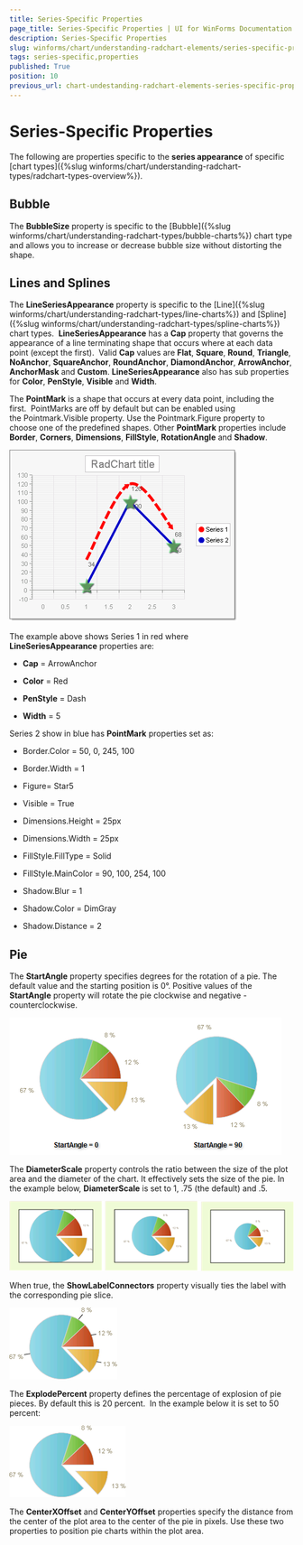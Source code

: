 ```yaml
---
title: Series-Specific Properties
page_title: Series-Specific Properties | UI for WinForms Documentation
description: Series-Specific Properties
slug: winforms/chart/understanding-radchart-elements/series-specific-properties
tags: series-specific,properties
published: True
position: 10
previous_url: chart-undestanding-radchart-elements-series-specific-properties
---
```


# Series-Specific Properties



The following are properties specific to the __series appearance__ of specific [chart types]({%slug winforms/chart/understanding-radchart-types/radchart-types-overview%}).

## Bubble

The __BubbleSize__ property is specific to the [Bubble]({%slug winforms/chart/understanding-radchart-types/bubble-charts%}) chart type and allows you to increase or decrease bubble size without distorting the shape.

## Lines and Splines

The __LineSeriesAppearance__ property is specific to the [Line]({%slug winforms/chart/understanding-radchart-types/line-charts%}) and [Spline]({%slug winforms/chart/understanding-radchart-types/spline-charts%}) chart types.  __LineSeriesAppearance__ has a __Cap__ property that governs the appearance of a line terminating shape that occurs where at each data point (except the first).  Valid __Cap__ values are __Flat__, __Square__, __Round__, __Triangle__, __NoAnchor__, __SquareAnchor__, __RoundAnchor__, __DiamondAnchor__, __ArrowAnchor__, __AnchorMask__ and __Custom__. __LineSeriesAppearance__ also has sub properties for __Color__, __PenStyle__, __Visible__ and __Width__.

The __PointMark__ is a shape that occurs at every data point, including the first.  PointMarks are off by default but can be enabled using the Pointmark.Visible property. Use the Pointmark.Figure property to choose one of the predefined shapes. Other __PointMark__ properties include __Border__, __Corners__, __Dimensions__, __FillStyle__, __RotationAngle__ and __Shadow__.

![chart-undestanding-radchart-elements-series-specific-properties 001](images/chart-undestanding-radchart-elements-series-specific-properties001.png)

The example above shows Series 1 in red where __LineSeriesAppearance__ properties are:

* __Cap__ = ArrowAnchor 

* __Color__ = Red 

* __PenStyle__ = Dash 

* __Width__ = 5

Series 2 show in blue has __PointMark__ properties set as:

* Border.Color = 50, 0, 245, 100 

* Border.Width = 1 

* Figure= Star5 

* Visible = True 

* Dimensions.Height = 25px 

* Dimensions.Width = 25px 

* FillStyle.FillType = Solid 

* FillStyle.MainColor = 90, 100, 254, 100 

* Shadow.Blur = 1 

* Shadow.Color = DimGray 

* Shadow.Distance = 2

## Pie

The __StartAngle__ property specifies degrees for the rotation of a pie. The default value and the starting position is 0°. Positive values of the __StartAngle__ property will rotate the pie clockwise and negative - counterclockwise.

![chart-undestanding-radchart-elements-series-specific-properties 002](images/chart-undestanding-radchart-elements-series-specific-properties002.png)



The __DiameterScale__ property controls the ratio between the size of the plot area and the diameter of the chart. It effectively sets the size of the pie. In the example below, __DiameterScale__ is set to 1, .75 (the default) and .5.

![chart-undestanding-radchart-elements-series-specific-properties 003](images/chart-undestanding-radchart-elements-series-specific-properties003.png)

When true, the __ShowLabelConnectors__ property visually ties the label with the corresponding pie slice.

![chart-undestanding-radchart-elements-series-specific-properties 004](images/chart-undestanding-radchart-elements-series-specific-properties004.png)



The __ExplodePercent__ property defines the percentage of explosion of pie pieces. By default this is 20 percent.  In the example below it is set to 50 percent: 

![chart-undestanding-radchart-elements-series-specific-properties 005](images/chart-undestanding-radchart-elements-series-specific-properties005.png)

The __CenterXOffset__ and __CenterYOffset__ properties specify the distance from the center of the plot area to the center of the pie in pixels. Use these two properties to position pie charts within the plot area.


